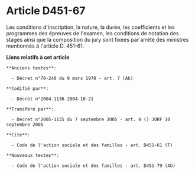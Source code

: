 # Article D451-67

Les conditions d'inscription, la nature, la durée, les coefficients et les programmes des épreuves de l'examen, les
conditions de notation des stages ainsi que la composition du jury sont fixées par arrêté des ministres mentionnés à
l'article D. 451-61.

**Liens relatifs à cet article**

	**Anciens textes**:

	  - Décret n°70-240 du 9 mars 1970 - art. 7 (Ab)

	**Codifié par**:

	  - Décret n°2004-1136 2004-10-21

	**Transféré par**:

	  - Décret n°2005-1135 du 7 septembre 2005 - art. 4 () JORF 10 septembre 2005

	**Cite**:

	  - Code de l'action sociale et des familles - art. D451-61 (T)

	**Nouveaux textes**:

	  - Code de l'action sociale et des familles - art. D451-79 (Ab)
